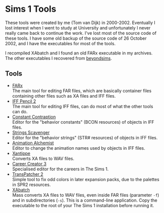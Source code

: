 # Sims 1 Tools

These tools were created by me (Tom van Dijk) in 2000-2002. Eventually I lost interest when I went to study at University and unfortunately I never really came back to continue the work.
I've lost most of the source code of these tools. I have some old backup of the source code of 26 October 2002, and I have the executables for most of the tools.

I recompiled XAbatch and I found an old FARx executable in my archives. The other executables I recovered from [beyondsims](https://beyondsims.com/games/sims-1/downloads/).

## Tools

- [FARx](../../raw/master/FARx.zip)  
  The main tool for editing FAR files, which are basically container files containing other files such as XA files and IFF files.
- [IFF Pencil 2](../../raw/master/IFF%20Pencil%202.zip)  
  The main tool for editing IFF files, can do most of what the other tools can do.
- [Constant Contraption](../../raw/master/Constant%20Contraption.zip)  
  Editor for the "behavior constants" (BCON resources) of objects in IFF files.
- [Strings Scavenger](../../raw/master/Strings%20Scavenger.zip)  
  Editor for the "behavior strings" (STR# resources) of objects in IFF files.
- [Animation Alchemist](../../raw/master/Animation%20Alchemist.zip)  
  Editor to change the animation names used by objects in IFF files.
- [Xantippe](../../raw/master/Xantippe.zip)  
  Converts XA files to WAV files.
- [Career Creator 3](../../raw/master/Career%20Creator%203.zip)  
  Specialised editor for the careers in The Sims 1.
- [TransPatcher 2](../../raw/master/TransPatcher%202.zip)  
  Simple tool to fix odd colors in later expansion packs, due to the palettes in SPR2 resources.
- [XAbatch](../../raw/master/XAbatch.zip)  
  Mass converts XA files to WAV files, even inside FAR files (parameter `-f`) and in subdirectories (`-s`). This is a command-line application. Copy the executable to the root of your The Sims 1 installation before running it.